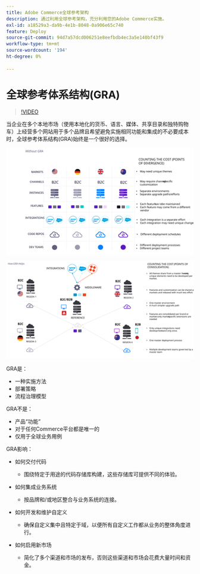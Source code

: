 ```yaml
---
title: Adobe Commerce全球参考架构
description: 通过利用全球参考架构，充分利用您的Adobe Commerce实施。
exl-id: a18529a3-da9b-4e1b-8048-0a906e65c740
feature: Deploy
source-git-commit: 94d7a57dcd006251e8eefbdb4ec3a5e140bf43f9
workflow-type: tm+mt
source-wordcount: '194'
ht-degree: 0%

---
```


# 全球参考体系结构(GRA)

>[!VIDEO](https://video.tv.adobe.com/v/3410528/?quality=12&learn=on)

当企业在多个本地市场（使用本地化的货币、语言、媒体、共享目录和独特购物车）上经营多个网站用于多个品牌且希望避免实施相同功能和集成的不必要成本时，全球参考体系结构(GRA)始终是一个很好的选择。

![说明体系结构差异成本的表](../../assets/playbooks/divergent-architecture.svg)

![说明在体系结构中整合的成本的表](../../assets/playbooks/consolidated-architecture.svg)

GRA是：

- 一种实施方法
- 部署策略
- 流程治理模型

GRA不是：

- 产品“功能”
- 对于任何Commerce平台都是唯一的
- 仅用于全球业务用例

GRA影响：

- 如何交付代码

   - 围绕特定于用途的代码存储库构建，这些存储库可提供不同的体验。

- 如何集成业务系统

   - 按品牌和/或地区整合与业务系统的连接。

- 如何开发和维护自定义

   - 确保自定义集中且特定于域，以便所有自定义工作都从业务的整体角度进行。

- 如何启用新市场

   - 简化了多个渠道和市场的发布，否则这些渠道和市场会花费大量时间和资金。
